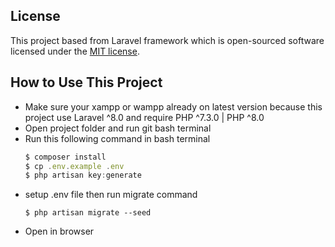 ## License

This project based from Laravel framework which is open-sourced software licensed under the [MIT license](https://opensource.org/licenses/MIT).

## How to Use This Project
* Make sure your xampp or wampp already on latest version because this project use Laravel ^8.0 and require PHP ^7.3.0 | PHP ^8.0
* Open project folder and run git bash terminal
* Run this following command in bash terminal
    ```javascript
    $ composer install
    $ cp .env.example .env
    $ php artisan key:generate
    ```
* setup .env file then run migrate command
    ```
    $ php artisan migrate --seed
    ```
* Open in browser
